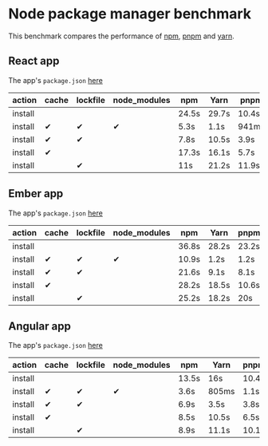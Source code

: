 # Node package manager benchmark

This benchmark compares the performance of [npm](https://github.com/npm/npm), [pnpm](https://github.com/pnpm/pnpm) and [yarn](https://github.com/yarnpkg/yarn).

## React app

The app's `package.json` [here](./fixtures/react-app/package.json)

| action  | cache | lockfile | node_modules| npm | Yarn | pnpm |
| ---     | ---   | ---      | ---         | --- | --- | --- |
| install |       |          |             | 24.5s | 29.7s | 10.4s |
| install | ✔    | ✔        | ✔           | 5.3s | 1.1s | 941ms |
| install | ✔    | ✔        |             | 7.8s | 10.5s | 3.9s |
| install | ✔    |          |             | 17.3s | 16.1s | 5.7s |
| install |      | ✔        |             | 11s | 21.2s | 11.9s |

## Ember app

The app's `package.json` [here](./fixtures/ember-quickstart/package.json)

| action  | cache | lockfile | node_modules| npm | Yarn | pnpm |
| ---     | ---   | ---      | ---         | --- | --- | --- |
| install |       |          |             | 36.8s | 28.2s | 23.2s |
| install | ✔    | ✔        | ✔           | 10.9s | 1.2s | 1.2s |
| install | ✔    | ✔        |             | 21.6s | 9.1s | 8.1s |
| install | ✔    |          |             | 28.2s | 18.5s | 10.6s |
| install |      | ✔        |             | 25.2s | 18.2s | 20s |

## Angular app

The app's `package.json` [here](./fixtures/angular-quickstart/package.json)

| action  | cache | lockfile | node_modules| npm | Yarn | pnpm |
| ---     | ---   | ---      | ---         | --- | --- | --- |
| install |       |          |             | 13.5s | 16s | 10.4s |
| install | ✔    | ✔        | ✔           | 3.6s | 805ms | 1.1s |
| install | ✔    | ✔        |             | 6.9s | 3.5s | 3.8s |
| install | ✔    |          |             | 8.5s | 10.5s | 6.5s |
| install |      | ✔        |             | 8.9s | 11.1s | 10.1s |